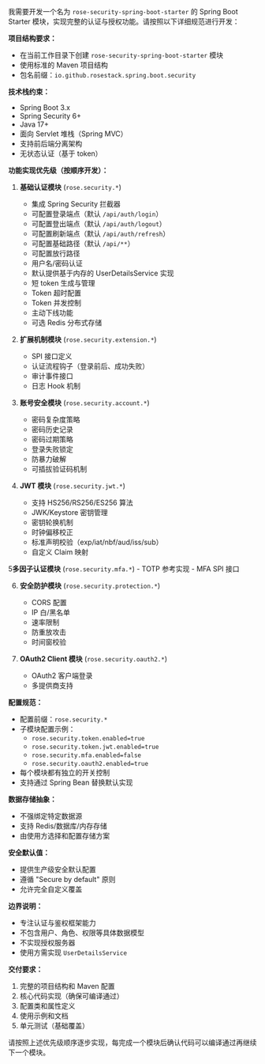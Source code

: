 我需要开发一个名为 `rose-security-spring-boot-starter` 的 Spring Boot Starter 模块，实现完整的认证与授权功能。请按照以下详细规范进行开发：

**项目结构要求：**

- 在当前工作目录下创建 `rose-security-spring-boot-starter` 模块
- 使用标准的 Maven 项目结构
- 包名前缀：`io.github.rosestack.spring.boot.security`

**技术栈约束：**

- Spring Boot 3.x
- Spring Security 6+
- Java 17+
- 面向 Servlet 堆栈（Spring MVC）
- 支持前后端分离架构
- 无状态认证（基于 token）

**功能实现优先级（按顺序开发）：**

1. **基础认证模块** (`rose.security.*`)
    - 集成 Spring Security 拦截器
    - 可配置登录端点（默认 `/api/auth/login`）
    - 可配置登出端点（默认 `/api/auth/logout`）
    - 可配置刷新端点（默认 `/api/auth/refresh`）
    - 可配置基础路径（默认 `/api/**`）
    - 可配置放行路径
    - 用户名/密码认证
    - 默认提供基于内存的 UserDetailsService 实现
    - 短 token 生成与管理
    - Token 超时配置
    - Token 并发控制
    - 主动下线功能
    - 可选 Redis 分布式存储

2. **扩展机制模块** (`rose.security.extension.*`)
    - SPI 接口定义
    - 认证流程钩子（登录前后、成功失败）
    - 审计事件接口
    - 日志 Hook 机制

3. **账号安全模块** (`rose.security.account.*`)
    - 密码复杂度策略
    - 密码历史记录
    - 密码过期策略
    - 登录失败锁定
    - 防暴力破解
    - 可插拔验证码机制

4. **JWT 模块** (`rose.security.jwt.*`)
    - 支持 HS256/RS256/ES256 算法
    - JWK/Keystore 密钥管理
    - 密钥轮换机制
    - 时钟偏移校正
    - 标准声明校验（exp/iat/nbf/aud/iss/sub）
    - 自定义 Claim 映射

5**多因子认证模块** (`rose.security.mfa.*`)
    - TOTP 参考实现
    - MFA SPI 接口

6. **安全防护模块** (`rose.security.protection.*`)
    - CORS 配置
    - IP 白/黑名单
    - 速率限制
    - 防重放攻击
    - 时间窗校验

7. **OAuth2 Client 模块** (`rose.security.oauth2.*`)
    - OAuth2 客户端登录
    - 多提供商支持

**配置规范：**

- 配置前缀：`rose.security.*`
- 子模块配置示例：
  - `rose.security.token.enabled=true`
  - `rose.security.token.jwt.enabled=true`
  - `rose.security.mfa.enabled=false`
  - `rose.security.oauth2.enabled=true`
- 每个模块都有独立的开关控制
- 支持通过 Spring Bean 替换默认实现

**数据存储抽象：**

- 不强绑定特定数据源
- 支持 Redis/数据库/内存存储
- 由使用方选择和配置存储方案

**安全默认值：**

- 提供生产级安全默认配置
- 遵循 "Secure by default" 原则
- 允许完全自定义覆盖

**边界说明：**

- 专注认证与鉴权框架能力
- 不包含用户、角色、权限等具体数据模型
- 不实现授权服务器
- 使用方需实现 `UserDetailsService`

**交付要求：**

1. 完整的项目结构和 Maven 配置
2. 核心代码实现（确保可编译通过）
3. 配置类和属性定义
4. 使用示例和文档
5. 单元测试（基础覆盖）

请按照上述优先级顺序逐步实现，每完成一个模块后确认代码可以编译通过再继续下一个模块。